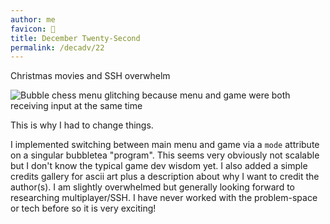 ```yaml
---
author: me
favicon: 🤠
title: December Twenty-Second
permalink: /decadv/22
---
```


Christmas movies and SSH overwhelm

![Bubble chess menu glitching because menu and game were both receiving input at the same time](/assets/decadv-day-22-glitchy-menu.gif)

This is why I had to change things.

I implemented switching between main menu and game via a `mode` attribute on a singular bubbletea "program". This seems very obviously not scalable but I don't know the typical game dev wisdom yet. I also added a simple credits gallery for ascii art plus a description about why I want to credit the author(s). I am slightly overwhelmed but generally looking forward to researching multiplayer/SSH. I have never worked with the problem-space or tech before so it is very exciting!
